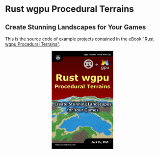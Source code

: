 # Rust wgpu Procedural Terrains 
## Create Stunning Landscapes for Your Games

This is the source code of example projects contained in the eBook ["Rust wgpu Procedural Terrains"](https://www.amazon.com/exec/obidos/ASIN/B0CM4FQH6H/unicadinccom-20). 

<p align="center">
<a href="https://drxudotnet.com"><img src="assets/cover.jpg" width="200" height="320"></a>
</p>
